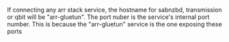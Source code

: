 If connecting any arr stack service, the hostname for sabnzbd, transmission or qbit will be "arr-gluetun". The port nuber is the service's internal port number. 
This is because the "arr-gluetun" service is the one exposing these ports
